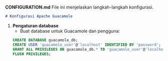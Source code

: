 **CONFIGURATION.md**
File ini menjelaskan langkah-langkah konfigurasi.

```markdown
# Konfigurasi Apache Guacamole
```

1. **Pengaturan database**
   - Buat database untuk Guacamole dan pengguna:
   ```sql
   CREATE DATABASE guacamole_db;
   CREATE USER 'guacamole_user'@'localhost' IDENTIFIED BY 'password';
   GRANT ALL PRIVILEGES ON guacamole_db.* TO 'guacamole_user'@'localhost';
   FLUSH PRIVILEGES;
